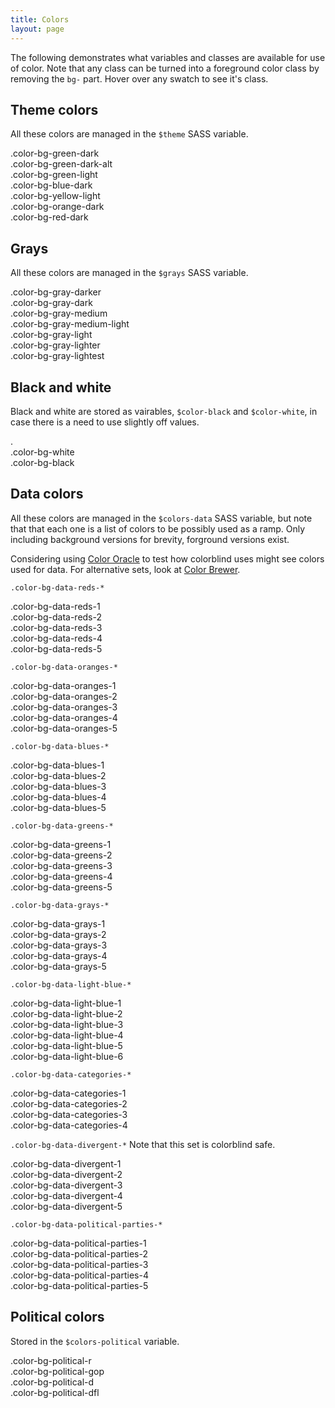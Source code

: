 ```yaml
---
title: Colors
layout: page
---
```


The following demonstrates what variables and classes are available for use of color. Note that any class can be turned into a foreground color class by removing the `bg-` part. Hover over any swatch to see it's class.

## Theme colors

All these colors are managed in the `$theme` SASS variable.

<div class="cf">
  <div class="example-color-swatch color-bg-green-dark">.color-bg-green-dark</div>
  <div class="example-color-swatch color-bg-green-dark-alt">.color-bg-green-dark-alt</div>
  <div class="example-color-swatch color-bg-green-light">.color-bg-green-light</div>
  <div class="example-color-swatch color-bg-blue-dark">.color-bg-blue-dark</div>
  <div class="example-color-swatch color-bg-yellow-light">.color-bg-yellow-light</div>
  <div class="example-color-swatch color-bg-orange-dark">.color-bg-orange-dark</div>
  <div class="example-color-swatch color-bg-red-dark">.color-bg-red-dark</div>
</div>

## Grays

All these colors are managed in the `$grays` SASS variable.

<div class="cf">
  <div class="example-color-swatch color-bg-gray-darker">.color-bg-gray-darker</div>
  <div class="example-color-swatch color-bg-gray-dark">.color-bg-gray-dark</div>
  <div class="example-color-swatch color-bg-gray-medium">.color-bg-gray-medium</div>
  <div class="example-color-swatch color-bg-gray-medium-light">.color-bg-gray-medium-light</div>
  <div class="example-color-swatch color-bg-gray-light">.color-bg-gray-light</div>
  <div class="example-color-swatch color-bg-gray-lighter">.color-bg-gray-lighter</div>
  <div class="example-color-swatch color-bg-gray-lightest">.color-bg-gray-lightest</div>
</div>

## Black and white

Black and white are stored as vairables, `$color-black` and `$color-white`, in case there is a need to use slightly off values.

<div class="cf">.
  <div class="example-color-swatch color-bg-white">.color-bg-white</div>
  <div class="example-color-swatch color-bg-black">.color-bg-black</div>
</div>

## Data colors

All these colors are managed in the `$colors-data` SASS variable, but note that that each one is a list of colors to be possibly used as a ramp. Only including background versions for brevity, forground versions exist.

Considering using [Color Oracle](http://colororacle.org/) to test how colorblind uses might see colors used for data. For alternative sets, look at [Color Brewer](http://colorbrewer2.org/).

`.color-bg-data-reds-*`

<div class="cf">
  <div class="example-color-swatch color-bg-data-reds-1">.color-bg-data-reds-1</div>
  <div class="example-color-swatch color-bg-data-reds-2">.color-bg-data-reds-2</div>
  <div class="example-color-swatch color-bg-data-reds-3">.color-bg-data-reds-3</div>
  <div class="example-color-swatch color-bg-data-reds-4">.color-bg-data-reds-4</div>
  <div class="example-color-swatch color-bg-data-reds-5">.color-bg-data-reds-5</div>
</div>

`.color-bg-data-oranges-*`

<div class="cf">
  <div class="example-color-swatch color-bg-data-oranges-1">.color-bg-data-oranges-1</div>
  <div class="example-color-swatch color-bg-data-oranges-2">.color-bg-data-oranges-2</div>
  <div class="example-color-swatch color-bg-data-oranges-3">.color-bg-data-oranges-3</div>
  <div class="example-color-swatch color-bg-data-oranges-4">.color-bg-data-oranges-4</div>
  <div class="example-color-swatch color-bg-data-oranges-5">.color-bg-data-oranges-5</div>
</div>

`.color-bg-data-blues-*`

<div class="cf">
  <div class="example-color-swatch color-bg-data-blues-1">.color-bg-data-blues-1</div>
  <div class="example-color-swatch color-bg-data-blues-2">.color-bg-data-blues-2</div>
  <div class="example-color-swatch color-bg-data-blues-3">.color-bg-data-blues-3</div>
  <div class="example-color-swatch color-bg-data-blues-4">.color-bg-data-blues-4</div>
  <div class="example-color-swatch color-bg-data-blues-5">.color-bg-data-blues-5</div>
</div>

`.color-bg-data-greens-*`

<div class="cf">
  <div class="example-color-swatch color-bg-data-greens-1">.color-bg-data-greens-1</div>
  <div class="example-color-swatch color-bg-data-greens-2">.color-bg-data-greens-2</div>
  <div class="example-color-swatch color-bg-data-greens-3">.color-bg-data-greens-3</div>
  <div class="example-color-swatch color-bg-data-greens-4">.color-bg-data-greens-4</div>
  <div class="example-color-swatch color-bg-data-greens-5">.color-bg-data-greens-5</div>
</div>

`.color-bg-data-grays-*`

<div class="cf">
  <div class="example-color-swatch color-bg-data-grays-1">.color-bg-data-grays-1</div>
  <div class="example-color-swatch color-bg-data-grays-2">.color-bg-data-grays-2</div>
  <div class="example-color-swatch color-bg-data-grays-3">.color-bg-data-grays-3</div>
  <div class="example-color-swatch color-bg-data-grays-4">.color-bg-data-grays-4</div>
  <div class="example-color-swatch color-bg-data-grays-5">.color-bg-data-grays-5</div>
</div>

`.color-bg-data-light-blue-*`

<div class="cf">
  <div class="example-color-swatch color-bg-data-light-blue-1">.color-bg-data-light-blue-1</div>
  <div class="example-color-swatch color-bg-data-light-blue-2">.color-bg-data-light-blue-2</div>
  <div class="example-color-swatch color-bg-data-light-blue-3">.color-bg-data-light-blue-3</div>
  <div class="example-color-swatch color-bg-data-light-blue-4">.color-bg-data-light-blue-4</div>
  <div class="example-color-swatch color-bg-data-light-blue-5">.color-bg-data-light-blue-5</div>
  <div class="example-color-swatch color-bg-data-light-blue-6">.color-bg-data-light-blue-6</div>
</div>

`.color-bg-data-categories-*`

<div class="cf">
  <div class="example-color-swatch color-bg-data-categories-1">.color-bg-data-categories-1</div>
  <div class="example-color-swatch color-bg-data-categories-2">.color-bg-data-categories-2</div>
  <div class="example-color-swatch color-bg-data-categories-3">.color-bg-data-categories-3</div>
  <div class="example-color-swatch color-bg-data-categories-4">.color-bg-data-categories-4</div>
</div>

`.color-bg-data-divergent-*` Note that this set is colorblind safe.

<div class="cf">
  <div class="example-color-swatch color-bg-data-divergent-1">.color-bg-data-divergent-1</div>
  <div class="example-color-swatch color-bg-data-divergent-2">.color-bg-data-divergent-2</div>
  <div class="example-color-swatch color-bg-data-divergent-3">.color-bg-data-divergent-3</div>
  <div class="example-color-swatch color-bg-data-divergent-4">.color-bg-data-divergent-4</div>
  <div class="example-color-swatch color-bg-data-divergent-5">.color-bg-data-divergent-5</div>
</div>

`.color-bg-data-political-parties-*`

<div class="cf">
  <div class="example-color-swatch color-bg-data-political-parties-1">.color-bg-data-political-parties-1</div>
  <div class="example-color-swatch color-bg-data-political-parties-2">.color-bg-data-political-parties-2</div>
  <div class="example-color-swatch color-bg-data-political-parties-3">.color-bg-data-political-parties-3</div>
  <div class="example-color-swatch color-bg-data-political-parties-4">.color-bg-data-political-parties-4</div>
  <div class="example-color-swatch color-bg-data-political-parties-5">.color-bg-data-political-parties-5</div>
</div>

## Political colors

Stored in the `$colors-political` variable.

<div class="cf">
  <div class="example-color-swatch color-bg-political-r">.color-bg-political-r</div>
  <div class="example-color-swatch color-bg-political-gop">.color-bg-political-gop</div>
  <div class="example-color-swatch color-bg-political-d">.color-bg-political-d</div>
  <div class="example-color-swatch color-bg-political-dfl">.color-bg-political-dfl</div>
</div>
